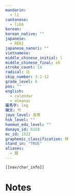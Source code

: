 ```yaml
---
mandarin:
  - lì
cantonese:
  - lik6
korean:
korean_native: ""
japanese:
  - REKI
japanese_nanori: ""
vietnamese:
middle_chinese_initial: l
middle_chinese_final: ek
stroke_count: 14
radical: 日
skip_number: 3-2-12
grade_level: 6
pos: ""
english:
  - calendar
  - almanac
羅馬字: leg
韓文: 럭
joyo_level: 高等
hsk_level: ""
hanmun_edu_level: ""
danayo_id: 6158
mc_id: 1522
graphemic_classification: 秝
stand_in: "TRUE"
aliases:
  - 曆
---
```

```meta-bind-embed
[[nav/char_info]]
```

# Notes
